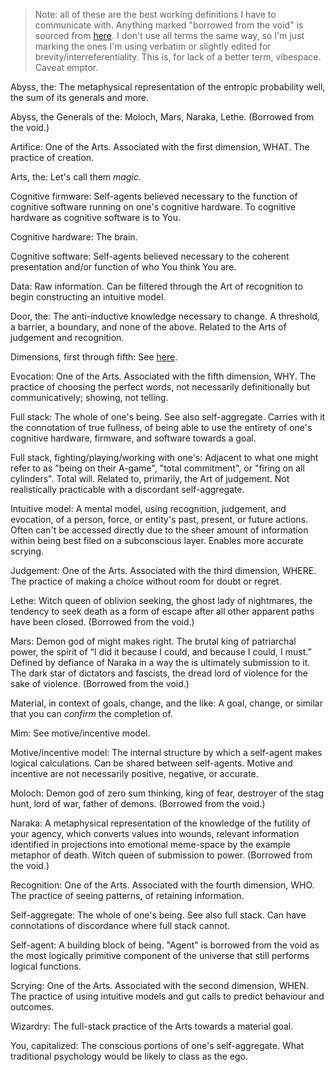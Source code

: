 > Note: all of these are the best working definitions I have to communicate with. Anything marked "borrowed from the void" is sourced from [here](https://voidgoddess.org/void/). I don't use all terms the same way, so I'm just marking the ones I'm using verbatim or slightly edited for brevity/interreferentiality.
> This is, for lack of a better term, vibespace. Caveat emptor.

Abyss, the: The metaphysical representation of the entropic probability well, the sum of its generals and more.

Abyss, the Generals of the: Moloch, Mars, Naraka, Lethe. (Borrowed from the void.)

Artifice: One of the Arts. Associated with the first dimension, WHAT. The practice of creation.

Arts, the: Let's call them _magic._ 

Cognitive firmware: Self-agents believed necessary to the function of cognitive software running on one's cognitive hardware. To cognitive hardware as cognitive software is to You.

Cognitive hardware: The brain.

Cognitive software: Self-agents believed necessary to the coherent presentation and/or function of who You think You are.

Data: Raw information. Can be filtered through the Art of recognition to begin constructing an intuitive model.

Door, the: The anti-inductive knowledge necessary to change. A threshold, a barrier, a boundary, and none of the above. Related to the Arts of judgement and recognition.

Dimensions, first through fifth: See [here](https://github.com/morganmayday/about/blob/main/grimoire/dimensions.md).

Evocation: One of the Arts. Associated with the fifth dimension, WHY. The practice of choosing the perfect words, not necessarily definitionally but communicatively; showing, not telling.

Full stack: The whole of one's being. See also self-aggregate. Carries with it the connotation of true fullness, of being able to use the entirety of one's cognitive hardware, firmware, and software towards a goal.

Full stack, fighting/playing/working with one's: Adjacent to what one might refer to as "being on their A-game", "total commitment", or "firing on all cylinders". Total will. Related to, primarily, the Art of judgement. Not realistically practicable with a discordant self-aggregate.

Intuitive model: A mental model, using recognition, judgement, and evocation, of a person, force, or entity's past, present, or future actions. Often can't be accessed directly due to the sheer amount of information within being best filed on a subconscious layer. Enables more accurate scrying.

Judgement: One of the Arts. Associated with the third dimension, WHERE. The practice of making a choice without room for doubt or regret.

Lethe: Witch queen of oblivion seeking, the ghost lady of nightmares, the tendency to seek death as a form of escape after all other apparent paths have been closed. (Borrowed from the void.)

Mars: Demon god of might makes right. The brutal king of patriarchal power, the spirit of “I did it because I could, and because I could, I must.” Defined by defiance of Naraka in a way the is ultimately submission to it. The dark star of dictators and fascists, the dread lord of violence for the sake of violence. (Borrowed from the void.)

Material, in context of goals, change, and the like: A goal, change, or similar that you can _confirm_ the completion of.

Mim: See motive/incentive model.

Motive/incentive model: The internal structure by which a self-agent makes logical calculations. Can be shared between self-agents. Motive and incentive are not necessarily positive, negative, or accurate.

Moloch: Demon god of zero sum thinking, king of fear, destroyer of the stag hunt, lord of war, father of demons. (Borrowed from the void.)

Naraka: A metaphysical representation of the knowledge of the futility of your agency, which converts values into wounds, relevant information identified in projections into emotional meme-space by the example metaphor of death. Witch queen of submission to power. (Borrowed from the void.)

Recognition: One of the Arts. Associated with the fourth dimension, WHO. The practice of seeing patterns, of retaining information.

Self-aggregate: The whole of one's being. See also full stack. Can have connotations of discordance where full stack cannot.

Self-agent: A building block of being. "Agent" is borrowed from the void as the most logically primitive component of the universe that still performs logical functions.

Scrying: One of the Arts. Associated with the second dimension, WHEN. The practice of using intuitive models and gut calls to predict behaviour and outcomes.

Wizardry: The full-stack practice of the Arts towards a material goal.

You, capitalized: The conscious portions of one's self-aggregate. What traditional psychology would be likely to class as the ego.
